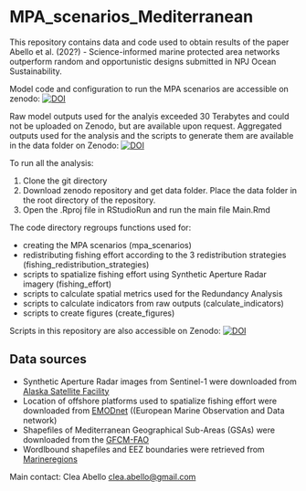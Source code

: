 # MPA_scenarios_Mediterranean
This repository contains data and code used to obtain results of the paper Abello et al.  (202?) - Science-informed marine protected area networks outperform random and opportunistic designs submitted in NPJ Ocean Sustainability.

Model code and configuration to run the MPA scenarios are accessible on zenodo: [![DOI](https://zenodo.org/badge/DOI/10.5281/zenodo.14039492.svg)](https://doi.org/10.5281/zenodo.14039492)

Raw model outputs used for the analyis exceeded 30 Terabytes and could not be uploaded on Zenodo, but are available upon request. Aggregated outputs used for the analysis and the scripts to generate them are available in the data folder on Zenodo: [![DOI](https://zenodo.org/badge/DOI/10.5281/zenodo.14039492.svg)](https://doi.org/10.5281/zenodo.14039492)

To run all the analysis:
1. Clone the git directory
1. Download zenodo repository and get data folder. Place the data folder in the root directory of the repository.
3. Open the .Rproj file in RStudioRun and run the main file Main.Rmd

The code directory regroups functions used for:
- creating the MPA scenarios (mpa_scenarios)
- redistributing fishing effort according to the 3 redistribution strategies (fishing_redistribution_strategies)
- scripts to spatialize fishing effort using Synthetic Aperture Radar imagery (fishing_effort)
- scripts to calculate spatial metrics used for the Redundancy Analysis
- scripts to calculate indicators from raw outputs (calculate_indicators)
- scripts to create figures (create_figures)

Scripts in this repository are also accessible on Zenodo: [![DOI](https://zenodo.org/badge/DOI/10.5281/zenodo.16734084.svg)](https://doi.org/10.5281/zenodo.16734084)

## Data sources
* Synthetic Aperture Radar images from Sentinel-1 were downloaded from [Alaska Satellite Facility](https://search.asf.alaska.edu/#/)
* Location of offshore platforms used to spatialize fishing effort were downloaded from [EMODnet](https://www.emodnet-humanactivities.eu) ((European Marine Observation and Data network)
* Shapefiles of Mediterranean Geographical Sub-Areas (GSAs) were downloaded from the [GFCM-FAO](https://www.fao.org/gfcm/data/maps/gsas/es/)
* Wordlbound shapefiles and EEZ boundaries were retrieved from [Marineregions](https://www.marineregions.org/downloads.php)

Main contact: Clea Abello [clea.abello@gmail.com](mailto:clea.abello@gmail.com)
